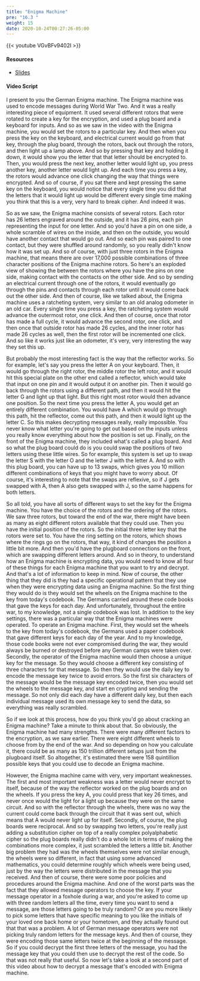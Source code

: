 ```yaml
---
title: "Enigma Machine"
pre: "16.3 "
weight: 15
date: 2020-10-24T00:27:26-05:00
---
```


{{< youtube VGvBFv9402I >}}


#### Resources
* [Slides](/1-cis115/16-cryptography/slides/22-Cryptography.pdf)

#### Video Script

I present to you the German Enigma machine. The Enigma machine was used to encode messages during World War Two. And it was a really interesting piece of equipment. It used several different rotors that were rotated to create a key for the encryption, and used a plug board and a keyboard for inputs. And so as we saw in the video with the Enigma machine, you would set the rotors to a particular key. And then when you press the key on the keyboard, and electrical current would go from that key, through the plug board, through the rotors, back out through the rotors, and then light up a lamp above. And so by pressing that key and holding it down, it would show you the letter that that letter should be encrypted to. Then, you would press the next key, another letter would light up, you press another key, another letter would light up. And each time you press a key, the rotors would advance one click changing the way that things were encrypted. And so of course, if you sat there and kept pressing the same key on the keyboard, you would notice that every single time you did that the letters that it would light up would be different every single time making you think that this is a very, very hard to break cipher. And indeed it was. 

So as we saw, the Enigma machine consists of several rotors. Each rotor has 26 letters engraved around the outside, and it has 26 pins, each pin representing the input for one letter. And so you'd have a pin on one side, a whole scramble of wires on the inside, and then on the outside, you would have another contact that would go out. And so each pin was paired to one contact, but they were shuffled around randomly, so you really didn't know how it was set up. And so of course, with just three rotors in the Enigma machine, that means there are over 17,000 possible combinations of three character positions of the Enigma machine rotors. So here's an exploded view of showing the between the rotors where you have the pins on one side, making contact with the contacts on the other side. And so by sending an electrical current through one of the rotors, it would eventually go through the pins and contacts through each rotor until it would come back out the other side. And then of course, like we talked about, the Enigma machine uses a ratcheting system, very similar to an old analog odometer in an old car. Every single time you press a key, the ratcheting system would advance the outermost rotor, one click. And then of course, once that rotor has made a full cycle, it would advance the second rotor, one click, and then once that outside rotor has made 26 cycles, and the inner rotor has made 26 cycles as well, then the first rotor will be incremented one click. And so like it works just like an odometer, it's very, very interesting the way they set this up. 

But probably the most interesting fact is the way that the reflector works. So for example, let's say you press the letter A on your keyboard. Then, it would go through the right rotor, the middle rotor the left rotor, and it would hit this special plate on the other end called a reflector, which would take that input on one pin and it would output it on another pin. Then it would go back through the rotors using a different path, and then it would hit the letter G and light up that light. But this right most rotor would then advance one position. So the next time you press the letter A, you would get an entirely different combination. You would have A which would go through this path, hit the reflector, come out this path, and then it would light up the letter C. So this makes decrypting messages really, really impossible. You never know what letter you're going to get out based on the inputs unless you really know everything about how the position is set up. Finally, on the front of the Enigma machine, they included what's called a plug board. And so what the plug board could do is you could swap the positions of two letters using these little wires. So for example, this system is set up to swap the letter S with the letter O and the letter J with the letter A. And so with this plug board, you can have up to 13 swaps, which gives you 10 million different combinations of keys that you might have to worry about. Of course, it's interesting to note that the swaps are reflexive, so if J gets swapped with A, then A also gets swapped with J, so the same happens for both letters. 

So all told, you have all sorts of different ways to set the key for the Enigma machine. You have the choice of the rotors and the ordering of the rotors. We saw three rotors, but toward the end of the war, there might have been as many as eight different rotors available that they could use. Then you have the initial position of the rotors. So the initial three letter key that the rotors were set to. You have the ring setting on the rotors, which shows where the rings go on the rotors, that way, it kind of changes the position a little bit more. And then you'd have the plugboard connections on the front, which are swapping different letters around. And so in theory, to understand how an Enigma machine is encrypting data, you would need to know all four of these things for each Enigma machine that you want to try and decrypt. And that's a lot of information to keep in mind. Now of course, the other thing that they did is they had a specific operational pattern that they use when they were encrypting data using an Enigma machine. So the first thing they would do is they would set the wheels on the Enigma machine to the key from today's codebook. The Germans carried around these code books that gave the keys for each day. And unfortunately, throughout the entire war, to my knowledge, not a single codebook was lost. In addition to the key settings, there was a particular way that the Enigma machines were operated. To operate an Enigma machine. First, they would set the wheels to the key from today's codebook, the Germans used a paper codebook that gave different keys for each day of the year. And to my knowledge, those code books were not ever compromised during the war, they would always be burned or destroyed before any German camps were taken over. Secondly, the operator of the Enigma machine would then choose a unique key for the message. So they would choose a different key consisting of three characters for that message. So then they would use the daily key to encode the message key twice to avoid errors. So the first six characters of the message would be the message key encoded twice, then you would set the wheels to the message key, and start en crypting and sending the message. So not only did each day have a different daily key, but then each individual message used its own message key to send the data, so everything was really scrambled. 

So if we look at this process, how do you think you'd go about cracking an Enigma machine? Take a minute to think about that. So obviously, the Enigma machine had many strengths. There were many different factors to the encryption, as we saw earlier. There were eight different wheels to choose from by the end of the war. And so depending on how you calculate it, there could be as many as 150 trillion different setups just from the plugboard itself. So altogether, it's estimated there were 158 quintillion possible keys that you could use to decode an Enigma machine.

 However, the Enigma machine came with very, very important weaknesses. The first and most important weakness was a letter would never encrypt to itself, because of the way the reflector worked on the plug boards and on the wheels. If you press the key A, you could press that key 26 times, and never once would the light for a light up because they were on the same circuit. And so with the reflector through the wheels, there was no way the current could come back through the circuit that it was sent out, which means that A would never light up for itself. Secondly, of course, the plug boards were reciprocal. And so by swapping two letters, you're really just adding a substitution cipher on top of a really complex polyalphabetic cipher so the plug boards really didn't do a whole lot in terms of making the combinations more complex, it just scrambled the letters a little bit. Another big problem they had was the wheels themselves were not similar enough, the wheels were so different, in fact that using some advanced mathematics, you could determine roughly which wheels were being used, just by the way the letters were distributed in the message that you received. And then of course, there were some poor policies and procedures around the Enigma machine. And one of the worst parts was the fact that they allowed message operators to choose the key. If your message operator in a foxhole during a war, and you're asked to come up with three random letters all the time, every time you want to send a message, are those letters going to be truly random? Or are you more likely to pick some letters that have specific meaning to you like the initials of your loved one back home or your hometown, and they actually found out that that was a problem. A lot of German message operators were not picking truly random letters for the message keys. And then of course, they were encoding those same letters twice at the beginning of the message. So if you could decrypt the first three letters of the message, you had the message key that you could then use to decrypt the rest of the code. So that was not really that useful. So now let's take a look at a second part of this video about how to decrypt a message that's encoded with Enigma machine.